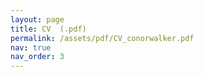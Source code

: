 ```yaml
---
layout: page
title: ​CV  (.pdf)
permalink: /assets/pdf/CV_conorwalker.pdf
nav: true
nav_order: 3
---
```

